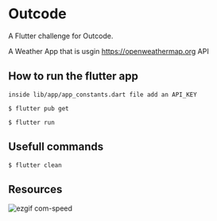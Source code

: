 # Outcode

A Flutter challenge for Outcode.

A Weather App that is usgin https://openweathermap.org API

## How to run the flutter app

`inside lib/app/app_constants.dart file add an API_KEY`

`$ flutter pub get`

`$ flutter run`

## Usefull commands

`$ flutter clean`

## Resources

![ezgif com-speed](https://github.com/user-attachments/assets/00a9c259-389d-4c7e-909d-ac48f2e9bf13)

